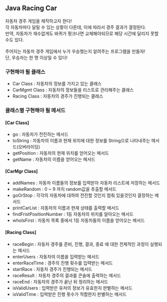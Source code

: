 ## Java Racing Car

자동차 경주 게임을 제작하고자 한다!<br>
각 자동차마다 달릴 수 있는 상황이 다른데, 이에 따라서 경주 결과가 결정된다.<br>
만약, 자동차가 재수없게도 바퀴가 펑크나면 교체해야되므로 해당 시간에 달리지 못할 수도 있다.<br><br>
주어지는 자동차 경주 게임에서 누가 우승했는지 알려주는 프로그램을 만들자!<br>
단, 우승자는 한 명 이상일 수 있다!<br>

### 구현해야 될 클래스
* Car Class : 자동차의 정보를 가지고 있는 클래스
* CarMgmt Class : 자동차의 정보들을 리스트로 관리해주는 클래스
* Racing Class : 자동차의 경주가 진행되는 클래스

### 클래스별 구현해야 될 메서드
#### [Car Class]
* go : 자동차가 전진하는 메서드
* toString : 자동차의 이름과 현재 위치에 대한 정보를 String으로 나타내주는 메서드(오버라이딩)
* getPosition : 자동차의 현재 위치를 얻어오는 메서드
* getName : 자동차의 이름을 얻어오는 메서드

#### [CarMgr Class]
* addNames : 자동차 이름들의 정보를 입력받아 자동차 리스트에 저장하는 메서드
* makeRandom : 0 ~ 9 까지 random값을 추출할 메서드
* goOrStop : 각각의 자동차에 대하여 전진할 것인지 멈춰 있을것인지 결정하는 메서드
* printCarList : 자동차의 이름과 현재 상태를 출력할 메서드
* findFristPositionNumber : 1등 자동차의 위치를 알아오는 메서드
* whoIsFirst : 자동차 목록 중에서 1등 자동차들의 이름을 얻어오는 메서드

#### [Racing Class]
* raceBegin : 자동차 경주를 준비, 진행, 결과, 종료 에 대한 전체적인 과정이 실행되는 메서드
* enterUsers : 자동차의 이름을 입력받는 메서드
* enterRaceTime : 경주의 진행 횟수를 입력받는 메서드
* startRace : 자동차 경주가 진행되는 메서드
* raceResult : 자동차 경주의 결과를 콘솔에 출력하는 메서드
* raceEnd : 자동차의 경주가 끝난 뒤 정리하는 메서드
* isValidUsers : 입력받은 유저의 정보가 유효한지 판별하는 메서드
* isValidTime : 입력받은 진행 횟수가 적합한지 판별하는 메서드
